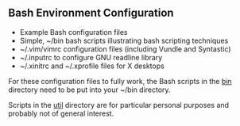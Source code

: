 ## Bash Environment Configuration
* Example Bash configuration files
* Simple, ~/bin bash scripts illustrating bash scripting techniques
* ~/.vim/vimrc configuration files (including Vundle and Syntastic)
* ~/.inputrc to configure GNU readline library
* ~/.xinitrc and ~/.xprofile files for X desktops

For these configuration files to fully work, the Bash
scripts in the [bin](bin) directory need to be put into
your ~/bin directory.

Scripts in the [util](util) directory are for particular
personal purposes and probably not of general interest.
